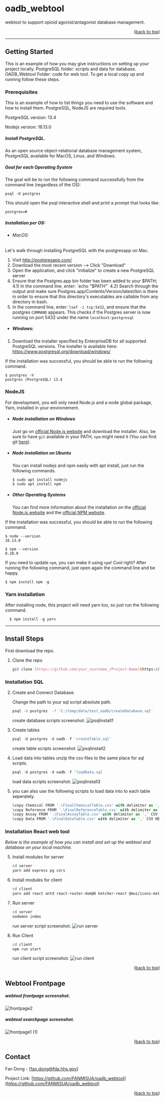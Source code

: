 <a name="readme-top"></a>

# oadb_webtool
 webtool to support opioid agonist/antagonist database management. 


<p align="right">(<a href="#readme-top">back to top</a>)</p>

---
<!-- GETTING STARTED -->
## Getting Started

This is an example of how you may give instructions on setting up your project locally.
PostgreSQL folder: scripts and data for database.
OADB_Webtool Folder: code for web tool.
To get a local copy up and running follow these steps.

### Prerequisites

This is an example of how to list things you need to use the software and how to install them. PostgreSQL, NodeJS are required tools.

PostgreSQL version: 13.4

Nodejs version: 16.13.0

##### Install PostgreSQL. 

As an open source object-relational database management system, PostgreSQL available for MacOS, Linux, and Windows.

##### Goal for each Operating System
The goal will be to run the following command successfully from the command line (regardless of the OS):

```psql -U postgres```

This should open the psql interactive shell and print a prompt that looks like:

```postgres=# ```

##### Installation per OS:

- ###### MacOS:

Let's walk through installing PostgreSQL with the postgresapp on Mac.

1) Visit http://postgresapp.com/
2) Download the most recent version --> Click "Download"
3) Open the application, and click "initialize" to create a new PostgreSQL server
4) Ensure that the Postgres.app bin folder has been added to your $PATH;
  4.1) In the command line, enter: `echo "$PATH"`
  4.2) Search through the output and make sure Postgres.app/Contents/Version/latest/bin is there
       in order to ensure that this directory's executables are callable from any directory in bash.
5) In the command line, enter: `lsof -i tcp:5432`, and ensure that the postgres `COMMAND` appears.
   This checks if the Postgres server is now running on port 5432 under the name `localhost:postgresql`
   
   
- ##### Windows:
1) Download the installer specified by EnterpriseDB for all supported PostgreSQL versions. The installer is available here:
  https://www.postgresql.org/download/windows/

If the installation was successful, you should be able to run the following command.

    $ postgres -V
    postgres (PostgreSQL) 13.4
  
    
    
### NodeJS

For development, you will only need Node.js and a node global package, Yarn, installed in your environement.

- ##### Node installation on Windows

  Just go on [official Node.js website](https://nodejs.org/) and download the installer.
Also, be sure to have `git` available in your PATH, `npm` might need it (You can find git [here](https://git-scm.com/)).

- ##### Node installation on Ubuntu

  You can install nodejs and npm easily with apt install, just run the following commands.

      $ sudo apt install nodejs
      $ sudo apt install npm

- ##### Other Operating Systems
  You can find more information about the installation on the [official Node.js website](https://nodejs.org/) and the [official NPM website](https://npmjs.org/).

If the installation was successful, you should be able to run the following command.

    $ node --version
    16.13.0

    $ npm --version
    8.10.0

If you need to update `npm`, you can make it using `npm`! Cool right? After running the following command, just open again the command line and be happy.

    $ npm install npm -g


### Yarn installation

  After installing node, this project will need yarn too, so just run the following command.

      $ npm install -g yarn


---
<!-- INSTALL STEPS -->
## Install Steps
First download the repo.

1. Clone the repo
   ```sh
   git clone [https://github.com/your_username_/Project-Name](https://github.com/FANMISUA/oadb_webtool).git
   ```
   
### Installation SQL

2. Create and Connect Database. 

   Change the path to your sql script absolute path.
   ```sh
   psql -U postgres  -f 'C:/temp/data/test_oadb/createDatabase.sql'
   ```
   create database scripts screenshot.
   ![psqlinstall1](https://user-images.githubusercontent.com/12943354/204495005-0e5be89f-70e0-4e53-8066-9776338ad6f4.png)
   
3. Create tables

   ```js
   psql -U postgres -d oadb -f 'createTable.sql'
   ```
   create table scripts screenshot.
   ![psqlinstall2](https://user-images.githubusercontent.com/12943354/204495032-67d5ea37-2f90-43ea-bf7d-a6aca3e00a5c.png)

4. Load data into tables
   unzip the csv files to the same place for sql scripts.
   
   ```js
   psql -U postgres -d oadb -f 'loadData.sql
   ```   
   load data scripts screenshot.
   ![psqlinstall3](https://user-images.githubusercontent.com/12943354/204495052-fafb7cb1-3ac9-4cf0-a7c1-aaa80a5b7ed3.png)

5. you can also use the following scripts to load data into to each table seperately.

   ```js
   \copy Chemical FROM '.\FinalChemicalTable.csv' with delimiter as ',' CSV HEADER;
   \copy Reference FROM '.\FinalReferenceTable.csv' with delimiter as ',' CSV HEADER;
   \copy Assay FROM '.\FinalAssayTable.csv' with delimiter as ',' CSV HEADER;
   \copy Data FROM '.\FinalDataTable.csv' with delimiter as ',' CSV HEADER;
   ```
   

### Installation React web tool

_Below is the example of how you can install and set up the webtool and database on your local machine._

5. Install modules for server
   ```sh
   cd server
   yarn add express pg cors
   ```

6. Install modules for client
   ```sh
   cd client
   yarn add react antd react-router-dom@6 ketcher-react @mui/icons-material @emotion/react @emotion/styled react-highlight-words smiles-drawer
   ```

7. Run server
   ```sh
   cd server
   nodemon index
   ```
   run server script screenshot.
   ![run server](https://user-images.githubusercontent.com/12943354/204495109-31318718-c268-46ee-9531-7b33bdcaaf09.png)
   
8. Run Client
   ```sh
   cd client
   npm run start
   ```
   run client script screenshot.
   ![run client](https://user-images.githubusercontent.com/12943354/204495136-a65d8345-1d49-4709-8ae9-d1debbbaa503.png)

<p align="right">(<a href="#readme-top">back to top</a>)</p>



<!-- USAGE EXAMPLES -->
## Webtool Frontpage
##### webtool frontpage screenshot.

![frontpage2](https://user-images.githubusercontent.com/12943354/204484652-573d7572-1713-4d02-96bd-c129c177bfb7.png)

##### webtool searchpage screenshot.

![frontpage1 (1)](https://user-images.githubusercontent.com/12943354/204484128-dc8fbe28-46f5-48c8-924b-7c153ad164c4.png)


<p align="right">(<a href="#readme-top">back to top</a>)</p>





<!-- CONTACT -->
## Contact

Fan Dong - [fan.dong@fda.hhs.gov]

Project Link: [https://github.com/FANMISUA/oadb_webtool](https://github.com/FANMISUA/oadb_webtool)


<p align="right">(<a href="#readme-top">back to top</a>)</p>
